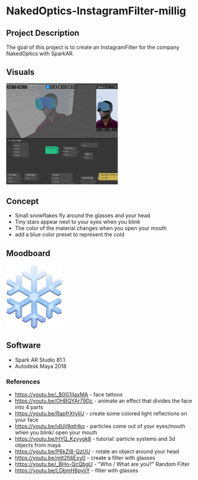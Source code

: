 # NakedOptics-InstagramFilter-millig

## Project Description
The goal of this project is to create an InstagramFilter for the company NakedOptics with SparkAR.

## Visuals
<img src="./Visuals/SparkAr_26032020.jpg" width="300"> 

## Concept
+ Small snowflakes fly around the glasses and your head
+ Tiny stars appear next to your eyes when you blink
+ The color of the material changes when you open your mouth
+ add a blue color preset to represent the cold
 
## Moodboard
<img src="./Visuals/Moodboard_snowflake.jpg" width="150">


## Software
+ Spark AR Studio 81.1
+ Autodesk Maya 2018

### References
+ https://youtu.be/_B0G1jIaxMA - face tattoos			
+ https://youtu.be/OHBQYAr79Dc - animate an effect that divides the face into 4 parts	
+ https://youtu.be/RapfrXtyliU - create some colored light reflections on your face 	
+ https://youtu.be/idUij9qtHko - particles come out of your eyes/mouth when you blink/ open your mouth 				
+ https://youtu.be/HYQ_Kzyygk8 - tutorial: particle systems and 3d objects from maya	
+ https://youtu.be/P6kZl8-QzUU - rotate an object around your head	
+ https://youtu.be/mIt2fdjExy0 - create a filter with glasses
+ https://youtu.be/_BHo-QcQbgU - "Who / What are you?" Random Filter
+ https://youtu.be/LDbmH8pyjjY - filter with glasses


